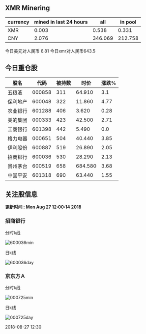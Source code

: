 ## XMR Minering

|currency|mined in last 24 hours|all|in pool|
|---|---|---|---|
|XMR|0.003|0.538|0.331|
|CNY|2.076|346.069|212.758|

今日美元对人民币 6.81	今日xmr对人民币643.5


## 今日重仓股 

|股名|代码|被持数|时价|涨跌%|
|---|---|---|---|---|
|五粮液|000858|311|64.910|3.1|
|保利地产|600048|322|11.860|4.77|
|农业银行|601288|406|3.620|0.28|
|美的集团|000333|423|42.500|2.71|
|工商银行|601398|442|5.490|0.0|
|格力电器|000651|504|40.440|3.85|
|伊利股份|600887|519|26.890|2.05|
|招商银行|600036|530|28.290|2.13|
|贵州茅台|600519|658|684.580|3.68|
|中国平安|601318|690|63.440|1.55|

## 关注股信息
**更新时间 : Mon Aug 27 12:00:14 2018**
### 招商银行 
分时k线

![600036min](http://image.sinajs.cn/newchart/min/n/sh600036.gif)

日k线

![600036day](http://image.sinajs.cn/newchart/daily/n/sh600036.gif)

### 京东方Ａ 
分时k线

![000725min](http://image.sinajs.cn/newchart/min/n/sz000725.gif)

日k线

![000725day](http://image.sinajs.cn/newchart/daily/n/sz000725.gif)

2018-08-27 12:30